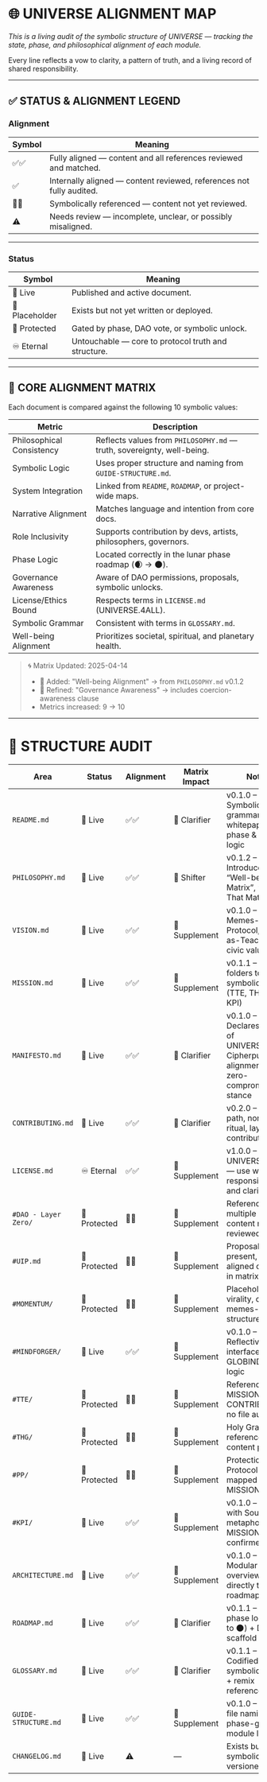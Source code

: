 # 🌐 UNIVERSE ALIGNMENT MAP

_This is a living audit of the symbolic structure of UNIVERSE — tracking the state, phase, and philosophical alignment of each module._

Every line reflects a vow to clarity, a pattern of truth, and a living record of shared responsibility.

---

## ✅ STATUS & ALIGNMENT LEGEND

### Alignment

| Symbol   | Meaning |
|----------|---------|
| ✅✅       | Fully aligned — content and all references reviewed and matched. |
| ✅         | Internally aligned — content reviewed, references not fully audited. |
| 🔗✅       | Symbolically referenced — content not yet reviewed. |
| ⚠️         | Needs review — incomplete, unclear, or possibly misaligned. |

---

### Status

| Symbol         | Meaning |
|----------------|---------|
| 📘 Live         | Published and active document. |
| 📎 Placeholder  | Exists but not yet written or deployed. |
| 🔐 Protected    | Gated by phase, DAO vote, or symbolic unlock. |
| ♾️ Eternal      | Untouchable — core to protocol truth and structure. |

---

## 🧬 CORE ALIGNMENT MATRIX

Each document is compared against the following 10 symbolic values:

| Metric                  | Description |
|--------------------------|-------------|
| Philosophical Consistency | Reflects values from `PHILOSOPHY.md` — truth, sovereignty, well-being. |
| Symbolic Logic           | Uses proper structure and naming from `GUIDE-STRUCTURE.md`. |
| System Integration       | Linked from `README`, `ROADMAP`, or project-wide maps. |
| Narrative Alignment      | Matches language and intention from core docs. |
| Role Inclusivity         | Supports contribution by devs, artists, philosophers, governors. |
| Phase Logic              | Located correctly in the lunar phase roadmap (🌒 → 🌑). |
| Governance Awareness     | Aware of DAO permissions, proposals, symbolic unlocks. |
| License/Ethics Bound     | Respects terms in `LICENSE.md` (UNIVERSE.4ALL). |
| Symbolic Grammar         | Consistent with terms in `GLOSSARY.md`. |
| Well-being Alignment     | Prioritizes societal, spiritual, and planetary health. |

> 🌀 Matrix Updated: 2025-04-14  
> - 🔺 Added: "Well-being Alignment" → from `PHILOSOPHY.md` v0.1.2  
> - 🔸 Refined: "Governance Awareness" → includes coercion-awareness clause  
> - Metrics increased: 9 → 10

---

# 📂 STRUCTURE AUDIT

| Area                  | Status          | Alignment | Matrix Impact | Notes |
|-----------------------|-----------------|-----------|----------------|-------|
| `README.md`           | 📘 Live         | ✅✅       | 🔸 Clarifier   | v0.1.0 – Symbolic grammar, whitepaper, phase & path logic |
| `PHILOSOPHY.md`       | 📘 Live         | ✅✅       | 🔺 Shifter     | v0.1.2 – Introduced “Well-being Matrix”, “Truth That Matters” |
| `VISION.md`           | 📘 Live         | ✅✅       | 🔹 Supplement  | v0.1.0 – Memes-as-Protocol, Tool-as-Teacher, civic values |
| `MISSION.md`          | 📘 Live         | ✅✅       | 🔹 Supplement  | v0.1.1 – Maps folders to symbolic roles (TTE, THG, PP, KPI) |
| `MANIFESTO.md`        | 📘 Live         | ✅✅       | 🔸 Clarifier   | v0.1.0 – Declares ethos of UNIVERSE.DAO, Cipherpunk alignment, zero-compromise stance |
| `CONTRIBUTING.md`     | 📘 Live         | ✅✅       | 🔸 Clarifier   | v0.2.0 – 7-role path, non-code ritual, layered contribution |
| `LICENSE.md`          | ♾️ Eternal      | ✅✅       | 🔹 Supplement  | v1.0.0 – UNIVERSE.4ALL — use with responsibility and clarity |
| `#DAO - Layer Zero/`  | 🔐 Protected    | 🔗✅       | 🔹 Supplement  | Referenced in multiple layers; content not reviewed |
| `#UIP.md`             | 🔐 Protected    | 🔗✅       | 🔹 Supplement  | Proposal format present, not yet aligned or linked in matrix |
| `#MOMENTUM/`          | 🔐 Protected    | 🔗✅       | 🔹 Supplement  | Placeholder for virality, culture, memes-as-structure |
| `#MINDFORGER/`        | 📘 Live         | ✅✅       | 🔹 Supplement  | v0.1.0 – Reflective interface for GLOBIND ethics logic |
| `#TTE/`               | 🔐 Protected    | 🔗✅       | 🔹 Supplement  | Referenced in MISSION + CONTRIBUTING; no file audit yet |
| `#THG/`               | 🔐 Protected    | 🔗✅       | 🔹 Supplement  | Holy Grail logic referenced; content pending |
| `#PP/`                | 🔐 Protected    | 🔗✅       | 🔹 Supplement  | Protection Protocol mapped in MISSION |
| `#KPI/`               | 📘 Live         | ✅✅       | 🔹 Supplement  | v0.1.0 – “KPI with Soul” metaphor from MISSION confirmed |
| `ARCHITECTURE.md`     | 📘 Live         | ✅✅       | 🔹 Supplement  | v0.1.0 – Modular overview maps directly to roadmap |
| `ROADMAP.md`          | 📘 Live         | ✅✅       | 🔸 Clarifier   | v0.1.1 – Lunar phase logic (🌒 to 🌑) + DAO scaffold |
| `GLOSSARY.md`         | 📘 Live         | ✅✅       | 🔸 Clarifier   | v0.1.1 – Codified symbolic terms + remix references |
| `GUIDE-STRUCTURE.md`  | 📘 Live         | ✅✅       | 🔹 Supplement  | v0.1.0 – Ritual file naming + phase-gated module logic |
| `CHANGELOG.md`        | 📘 Live         | ⚠️        | —              | Exists but not symbolically versioned yet |
